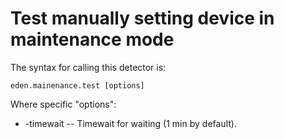 # Test manually setting device in maintenance mode

The syntax for calling this detector is:

```console
eden.mainenance.test [options]
```

Where specific "options":

* -timewait -- Timewait for waiting (1 min by default).
